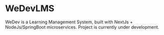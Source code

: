# WeDevLMS
WeDev is a Learning Management System, built with NextJs + NodeJs/SpringBoot microservices. Project is currently under development.
